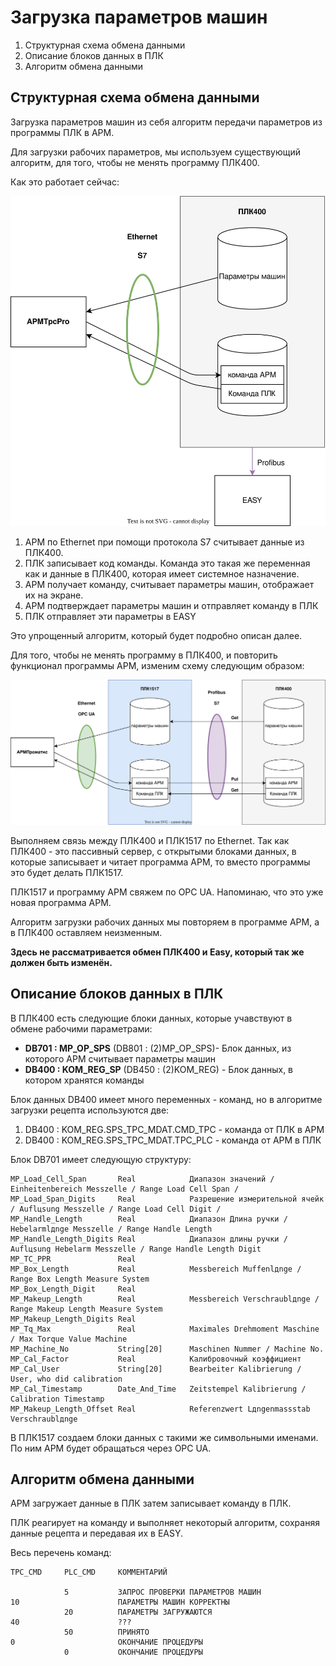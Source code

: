 # Загрузка параметров машин

1. Структурная схема обмена данными
2. Описание блоков данных в ПЛК
4. Алгоритм обмена данными

## Структурная схема обмена данными

Загрузка параметров машин из себя алгоритм передачи параметров из программы ПЛК в АРМ.

Для загрузки рабочих параметров, мы используем существующий алгоритм, для того, чтобы не менять программу ПЛК400.

Как это работает сейчас:

![](Загрузка%20параметров%20машин.drawio.svg)

1. АРМ по Ethernet при помощи протокола S7 считывает данные из ПЛК400.
2. ПЛК записывает код команды. Команда это такая же переменная как и данные в ПЛК400, которая имеет системное назначение.
3. АРМ получает команду, считывает параметры машин, отображает их на экране.
4. АРМ подтверждает параметры машин и отправляет команду в ПЛК
5. ПЛК отправляет эти параметры в EASY

Это упрощенный алгоритм, который будет подробно описан далее.

Для того, чтобы не менять программу в ПЛК400, и повторить функционал программы АРМ, изменим схему следующим образом:

![](Загрузка%20параметров%20машин%202.drawio.svg)

Выполняем связь между ПЛК400 и ПЛК1517 по Ethernet. Так как ПЛК400 - это пассивный сервер, с открытыми блоками данных, в которые записывает и читает программа АРМ, то вместо программы это будет делать ПЛК1517.

ПЛК1517 и программу АРМ свяжем по OPC UA. Напоминаю, что это уже новая программа АРМ.

Алгоритм загрузки рабочих данных мы повторяем в программе АРМ, а в ПЛК400 оставляем неизменным.

**Здесь не рассматривается обмен ПЛК400 и Easy, который так же должен быть изменён.**

## Описание блоков данных в ПЛК

В ПЛК400 есть следующие блоки данных, которые учавствуют в обмене рабочими параметрами:

- **DB701 : MP_OP_SPS** (DB801 : (2)MP_OP_SPS)- Блок данных, из которого АРМ считывает параметры машин
- **DB400 : KOM_REG_SP** (DB450 : (2)KOM_REG) - Блок данных, в котором хранятся команды 

Блок данных DB400 имеет много переменных - команд, но в алгоритме загрузки рецепта используются две:
1. DB400 : KOM_REG.SPS_TPC_MDAT.CMD_TPC - команда от ПЛК в АРМ
2. DB400 : KOM_REG.SPS_TPC_MDAT.TPC_PLC - команда от АРМ в ПЛК

Блок DB701 имеет следующую структуру:
```
MP_Load_Cell_Span       Real            Диапазон значений / Einheitenbereich Messzelle / Range Load Cell Span /
MP_Load_Span_Digits	    Real            Разрешение измерительной ячейк / Auflцsung Messzelle / Range Load Cell Digit /
MP_Handle_Length        Real            Диапазон Длина ручки / Hebelarmlдnge Messzelle / Range Handle Length
MP_Handle_Length_Digits	Real            Диапазон длины ручки / Auflцsung Hebelarm Messzelle / Range Handle Length Digit
MP_TC_PPR               Real
MP_Box_Length           Real            Messbereich Muffenlдnge / Range Box Length Measure System
MP_Box_Length_Digit	    Real    
MP_Makeup_Length        Real            Messbereich Verschraublдnge / Range Makeup Length Measure System
MP_Makeup_Length_Digits	Real
MP_Tq_Max               Real            Maximales Drehmoment Maschine / Max Torque Value Machine
MP_Machine_No           String[20]      Maschinen Nummer / Machine No.
MP_Cal_Factor           Real            Калибровочный коэффициент
MP_Cal_User             String[20]      Bearbeiter Kalibrierung / User, who did calibration
MP_Cal_Timestamp        Date_And_Time   Zeitstempel Kalibrierung / Calibration Timestamp
MP_Makeup_Length_Offset	Real            Referenzwert Lдngenmassstab Verschraublдnge

```

В ПЛК1517 создаем блоки данных с такими же символьными именами. По ним АРМ будет обращаться через OPC UA.

## Алгоритм обмена данными

АРМ загружает данные в ПЛК затем записывает команду в ПЛК. 

ПЛК реагирует на команду и выполняет некоторый алгоритм, сохраняя данные рецепта и передавая их в EASY.

Весь перечень команд:
```
TPC_CMD     PLC_CMD     КОММЕНТАРИЙ

            5           ЗАПРОС ПРОВЕРКИ ПАРАМЕТРОВ МАШИН
10                      ПАРАМЕТРЫ МАШИН КОРРЕКТНЫ
            20          ПАРАМЕТРЫ ЗАГРУЖАЮТСЯ
40                      ???
            50          ПРИНЯТО
0                       ОКОНЧАНИЕ ПРОЦЕДУРЫ
            0           ОКОНЧАНИЕ ПРОЦЕДУРЫ
```

